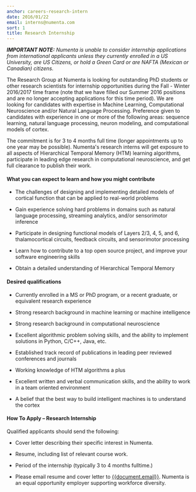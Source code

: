```yaml
---
anchor: careers-research-intern
date: 2016/01/22
email: interns@numenta.com
sort: 1
title: Research Internship
---
```


***IMPORTANT NOTE:*** *Numenta is unable to consider internship applications
from international applicants unless they currently enrolled in a US University,
are US Citizens, or hold a Green Card or are NAFTA (Mexican or Canadian)
citizens.*

The Research Group at Numenta is looking for outstanding PhD students or other
research scientists for internship opportunities during the Fall - Winter
2016/2017 time frame (note that we have filled our Summer 2016 positions and are
no longer accepting applications for this time period). We are looking for
candidates with expertise in Machine Learning, Computational Neuroscience and/or
Natural Language Processing. Preference given to candidates with experience in
one or more of the following areas: sequence learning, natural language
processing, neuron modeling, and computational models of cortex.

The commitment is for 3 to 4 months full time (longer appointments up to one
year may be possible). Numenta's research interns will get exposure to all
aspects of Hierarchical Temporal Memory (HTM) learning algorithms, participate
in leading edge research in computational neuroscience, and get full clearance
to publish their work.


#### What you can expect to learn and how you might contribute

* The challenges of designing and implementing detailed models of cortical
  function that can be applied to real-world problems

* Gain experience solving hard problems in domains such as natural language
  processing, streaming analytics, and/or sensorimotor inference

* Participate in designing functional models of Layers 2/3, 4, 5, and 6,
  thalamocortical circuits, feedback circuits, and sensorimotor processing

* Learn how to contribute to a top open source project, and improve your
  software engineering skills

* Obtain a detailed understanding of Hierarchical Temporal Memory


#### Desired qualifications

* Currently enrolled in a MS or PhD program, or a recent graduate, or equivalent
  research experience

* Strong research background in machine learning or machine intelligence

* Strong research background in computational neuroscience

* Excellent algorithmic problem solving skills, and the ability to implement
  solutions in Python, C/C++, Java, etc.

* Established track record of publications in leading peer reviewed conferences
  and journals

* Working knowledge of HTM algorithms a plus

* Excellent written and verbal communication skills, and the ability to work in
  a team oriented environment

* A belief that the best way to build intelligent machines is to understand the
  cortex


#### How To Apply – Research Internship

Qualified applicants should send the following:

* Cover letter describing their specific interest in Numenta.

* Resume, including list of relevant course work.

* Period of the internship (typically 3 to 4 months fulltime.)

* Please email resume and cover letter to <t render="hbs">
  [{{document.email}}](mailto:{{document.email}})</t>. Numenta is an equal
  opportunity employer supporting workforce diversity.
